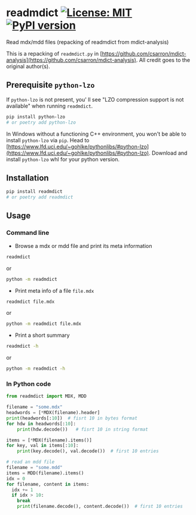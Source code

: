 # readmdict [![License: MIT](https://img.shields.io/badge/License-MIT-yellow.svg)](https://opensource.org/licenses/MIT)[![PyPI version](https://badge.fury.io/py/readmdict.svg)](https://badge.fury.io/py/readmdict)

Read mdx/mdd files (repacking of readmdict from mdict-analysis)

This is a repacking of `readmdict.py` in [https://github.com/csarron/mdict-analysis](https://github.com/csarron/mdict-analysis). All credit goes to the original author(s).

## Prerequisite `python-lzo`
If `python-lzo` is not present, you' ll see "LZO compression support is not available" when running `readmdict`. 

```bash
pip install python-lzo
# or poetry add python-lzo
```

In Windows without a functioning C++ environment, you won't be able to install `python-lzo` via `pip`. Head to
[https://www.lfd.uci.edu/~gohlke/pythonlibs/#python-lzo](https://www.lfd.uci.edu/~gohlke/pythonlibs/#python-lzo). Download and install `python-lzo` whl for your python version.

## Installation
```bash
pip install readmdict
# or poetry add readmdict
```

## Usage

### Command line
*   Browse a mdx or mdd file and print its meta information
```bash
readmdict
```
or
```bash
python -m readmdict
```


*   Print meta info of a file `file.mdx`
```bash
readmdict file.mdx
```
or
```bash
python -m readmdict file.mdx
```

*   Print a short summary
```bash
readmdict -h
```
or
```bash
python -m readmdict -h
```

### In Python code
```python
from readmdict import MDX, MDD

filename = "some.mdx"
headwords = [*MDX(filename).header]
print(headwords[:10])  # fisrt 10 in bytes format
for hdw in headwords[:10]:
	print(hdw.decode())   # fisrt 10 in string format

items = [*MDX(filename).items()]
for key, val in items[:10]:
	print(key.decode(), val.decode())  # first 10 entries

# read an mdd file
filename = "some.mdd"
items = MDD(filename).items()
idx = 0
for filename, content in items:
  idx += 1
  if idx > 10:
    break
	print(filename.decode(), content.decode())  # first 10 entries

```
